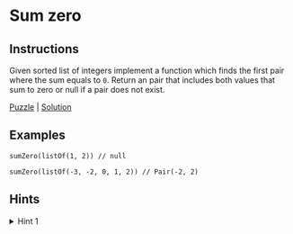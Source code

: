 # Sum zero

## Instructions

Given sorted list of integers implement a function which finds the first pair where the sum equals to `0`. Return an pair that includes both
values that sum to zero or null if a pair does not exist.

[Puzzle](SumZero.kt) | [Solution](SumZeroSolution.kt)

## Examples

```
sumZero(listOf(1, 2)) // null

sumZero(listOf(-3, -2, 0, 1, 2)) // Pair(-2, 2)
```

## Hints

<details>
<summary>Hint 1</summary>
Use double pointer
</details>
